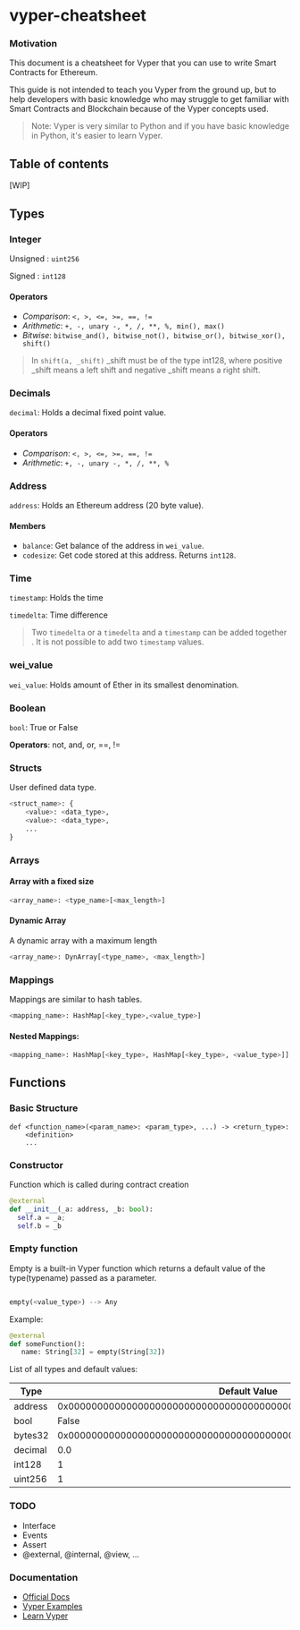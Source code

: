 
# vyper-cheatsheet

### Motivation
This document is a cheatsheet for Vyper that you can use to write Smart Contracts for Ethereum.

This guide is not intended to teach you Vyper from the ground up, but to help developers with basic knowledge who may struggle to get familiar with Smart Contracts and Blockchain because of the Vyper concepts used.

> Note: Vyper is very similar to Python and if you have basic knowledge in Python, it's easier to learn Vyper.

## Table of contents

[WIP]

## Types

### Integer

Unsigned : `uint256`

Signed : `int128`

#### Operators 

- *Comparison*: `<, >, <=, >=, ==, !=`
- *Arithmetic*: `+, -, unary -, *, /, **, %, min(), max()`
- *Bitwise*: `bitwise_and(), bitwise_not(), bitwise_or(), bitwise_xor(), shift()`

> In `shift(a, _shift)` _shift must be of the type int128, where positive _shift means a left shift and negative _shift means a right shift.


### Decimals

`decimal`: Holds a decimal fixed point value.

#### Operators 

- *Comparison*: `<, >, <=, >=, ==, !=`
- *Arithmetic*: `+, -, unary -, *, /, **, %`


### Address

`address`: Holds an Ethereum address (20 byte value).

#### Members

- `balance`: Get balance of the address in `wei_value`.
- `codesize`: Get code stored at this address. Returns `int128`.


### Time

`timestamp`: Holds the time

`timedelta`: Time difference

> Two `timedelta` or a `timedelta` and a `timestamp` can be added together . It is not possible to add two `timestamp` values.

### wei_value

`wei_value`: Holds amount of Ether in its smallest denomination.

### Boolean

`bool`: True or False

**Operators**: not, and, or, ==, !=


### Structs

User defined data type.

```python
<struct_name>: {
    <value>: <data_type>,
    <value>: <data_type>,
    ...
}
```
### Arrays
#### Array with a fixed size 
```python
<array_name>: <type_name>[<max_length>]
```

#### Dynamic Array
A dynamic array with a maximum length
```python
<array_name>: DynArray[<type_name>, <max_length>]
```

### Mappings
Mappings are similar to hash tables.

```python
<mapping_name>: HashMap[<key_type>,<value_type>]
```
#### Nested Mappings:
```python
<mapping_name>: HashMap[<key_type>, HashMap[<key_type>, <value_type>]]

```

## Functions

### Basic Structure 

```
def <function_name>(<param_name>: <param_type>, ...) -> <return_type>:
    <definition>
    ...
```

### Constructor

Function which is called during contract creation

```python
@external
def __init__(_a: address, _b: bool):
  self.a = _a;
  self.b = _b
```

### Empty function
Empty is a built-in Vyper function which returns a default value of the type(typename) passed as a parameter.
```python

empty(<value_type>) --> Any
```
Example:
```python
@external
def someFunction():
   name: String[32] = empty(String[32])
```
List of all types and default values:

  Type          | Default Value 
  ------------- | -------------   
  address       | 0x0000000000000000000000000000000000000000 
  bool          | False  
  bytes32       | 0x0000000000000000000000000000000000000000000000000000000000000000
  decimal       | 0.0
  int128        | 1
  uint256       | 1

### TODO
 - Interface
 - Events
 - Assert
 - @external, @internal, @view, ...

### Documentation
- [Official Docs](https://vyper.readthedocs.io/en/stable/)
- [Vyper Examples](https://www.vyperexamples.com/)
- [Learn Vyper](https://learn.vyperlang.org/#/)